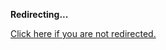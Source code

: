 <!DOCTYPE html>
<html>
<head>
<title>Redirecting...</title>
<link rel="canonical" href="https://blog.jle.im/entry/the-hamster-hotel-an-introduction-to-control-theory.html.md"/>
<meta http-equiv="content-type" content="text/html; charset=utf-8" />
<script>
(function(i,s,o,g,r,a,m){i['GoogleAnalyticsObject']=r;i[r]=i[r]||function(){
(i[r].q=i[r].q||[]).push(arguments)},i[r].l=1*new Date();a=s.createElement(o),
m=s.getElementsByTagName(o)[0];a.async=1;a.src=g;m.parentNode.insertBefore(a,m)
})(window,document,'script','//www.google-analytics.com/analytics.js','ga');
ga('create', { trackingId: 'UA-443711-8', cookieDomain: 'jle.im', redirect: 'https://blog.jle.im/entry/the-hamster-hotel-an-introduction-to-control-theory.html.md'});
ga('send', { hitType: 'pageview', hitCallback: function() { document.location.href = 'https://blog.jle.im/entry/the-hamster-hotel-an-introduction-to-control-theory.html.md'; } });
</script>
</head>
<body>
  <p><strong>Redirecting...</strong></p>
  <p><a href='https://blog.jle.im/entry/the-hamster-hotel-an-introduction-to-control-theory.html.md'>Click here if you are not redirected.</a></p>
  <script>
    setTimeout(function() { document.location.href = 'https://blog.jle.im/entry/the-hamster-hotel-an-introduction-to-control-theory.html.md'; }, 1000);
  </script>
</body>
</html>
